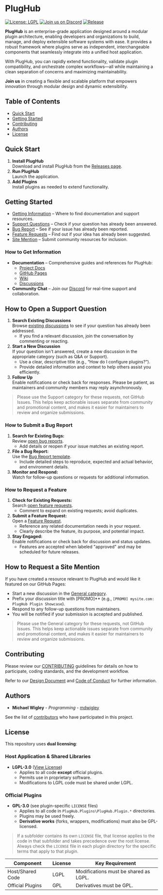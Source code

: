 # PlugHub

[![License: LGPL](https://img.shields.io/badge/License-LGPL-blue.svg)](LICENSE.md) [![Join us on Discord](https://img.shields.io/badge/Discord-Join-blue?logo=discord)](https://discord.com/invite/mWDHDqkzeR) [![Release](https://img.shields.io/github/v/release/enterlucent/plughub?include_prereleases)](../../releases)

**PlugHub** is an enterprise-grade application designed around a modular plugin architecture, enabling developers and organizations to build, manage, and deploy extensible software systems with ease. It provides a robust framework where plugins serve as independent, interchangeable components that seamlessly integrate into a unified host application.

With PlugHub, you can rapidly extend functionality, validate plugin compatibility, and orchestrate complex workflows—all while maintaining a clean separation of concerns and maximizing maintainability.

**Join us** in creating a flexible and scalable platform that empowers innovation through modular design and dynamic extensibility.

## Table of Contents
- [Quick Start](#quick-start)
- [Getting Started](#getting-started)
- [Contributing](#contributing)
- [Authors](#authors)
- [License](#license)

## Quick Start
1. **Install PlugHub**  
   Download and install PlugHub from the [Releases page](../../releases).
2. **Run PlugHub**  
   Launch the application.
3. **Add Plugins**  
   Install plugins as needed to extend functionality.

## Getting Started
- [Getting Information](#how-to-get-information) – Where to find documentation and support resources.
- [Support Questions](#how-to-open-a-support-question) – Check if your question has already been answered.
- [Bug Report](#how-to-submit-a-bug-report) – See if your issue has already been reported.
- [Feature Requests](#how-to-request-a-feature) – Find out if your idea has already been suggested.
- [Site Mention](#how-to-request-a-site-mention) – Submit community resources for inclusion.

### How to Get Information
- **Documentation** – Comprehensive guides and references for PlugHub:
    - [Project Docs](docs/)
    - [GitHub Pages](https://enterlucent.github.io/plughub/)
    - [Wiki](../../wiki)
    - [Discussions](../../discussions)
- **Community Chat** – Join our [Discord](https://discord.com/invite/mWDHDqkzeR) for real-time support and collaboration.

## How to Open a Support Question
1. **Search Existing Discussions**  
   Browse [existing discussions](../../discussions/categories/support) to see if your question has already been addressed.
   - If you find a relevant discussion, join the conversation by commenting or reacting.
2. **Start a New Discussion**  
   If your question isn't answered, create a new discussion in the appropriate category (such as Q&A or Support).
   - Use a clear, descriptive title (e.g., “How do I configure plugins?”).
   - Provide detailed information and context to help others assist you efficiently.
3. **Follow Up**  
   Enable notifications or check back for responses. Please be patient, as maintainers and community members may reply asynchronously.

> Please use the Support category for these requests, not GitHub Issues. This helps keep actionable issues separate from community and promotional content, and makes it easier for maintainers to review and organize submissions.

### How to Submit a Bug Report
1. **Search for Existing Bugs:**  
   Review [open bug reports](../../issues?q=label%3Abug+is%3Aopen).
   - Add details or reopen if your issue matches an existing report.
2. **File a Bug Report:**  
   Use the [Bug Report template](../../issues/new?template=report-bug.yml).
   - Include detailed steps to reproduce, expected and actual behavior, and environment details.
3. **Monitor and Respond:**  
   Watch for follow-up questions or requests for additional information.

### How to Request a Feature
1. **Check for Existing Requests:**  
   Search [open feature requests](../../issues?q=label%3Aenhancement+is%3Aopen).
   - Comment to expand on existing requests; avoid duplicates.
2. **Submit a Feature Request:**  
   Open a [Feature Request](../../issues/new?template=request-feature.md).
   - Reference any related documentation needs in your request.
   - Clearly describe the feature, its purpose, and potential impact.
3. **Stay Engaged:**  
   Enable notifications or check back for discussion and status updates.
   - Features are accepted when labeled "approved" and may be scheduled for future releases.

## How to Request a Site Mention

If you have created a resource relevant to PlugHub and would like it featured on our GitHub Pages:

- Start a new discussion in the [General category](../../discussions/categories/general).
- Prefix your discussion title with [PROMO]** (e.g., `[PROMO] mysite.com: PlugHub Plugin Showcase`).
- Respond to any follow-up questions from maintainers.
- You will be notified if your submission is accepted and published.

> Please use the General category for these requests, not GitHub Issues. This helps keep actionable issues separate from community and promotional content, and makes it easier for maintainers to review and organize submissions.

## Contributing
Please review our [CONTRIBUTING](.github/CONTRIBUTING.md) guidelines for details on how to participate, coding standards, and the development workflow.  

Refer to our [Design Document](docs/Design.md) and [Code of Conduct](.github/CODE_OF_CONDUCT.md) for further information.

## Authors

* **Michael Wigley** - *Programming* - [mdwigley](https://github.com/mdwigley)

See the list of [contributors](../../graphs/contributors) who have participated in this project.

## License

This repository uses **dual licensing**:

### **Host Application & Shared Libraries**
- **LGPL-3.0** ([View License](LICENSE.md))
  - Applies to all code **except** official plugins.
  - Permits use in proprietary software.
  - Modifications to LGPL code must be shared under LGPL.

### **Official Plugins**
- **GPL-3.0** (see plugin-specific `LICENSE` files)
  - Applies to all code in `PlugHub.Plugins\PlugHub.Plugin.*` directories.
  - Plugins may be used freely.
  - **Derivative works** (forks, wrappers, modifications) must also be GPL-licensed.

> If a subfolder contains its own `LICENSE` file, that license applies to the code in that subfolder and takes precedence over the root license.  
> Always check the `LICENSE` file in each plugin directory for the specific terms that apply to that plugin.

| Component          | License | Key Requirement                          |
|--------------------|---------|------------------------------------------|
| Host/Shared Code   | LGPL    | Modifications must be shared as LGPL.    |
| Official Plugins   | GPL     | Derivatives must be GPL.                 |

